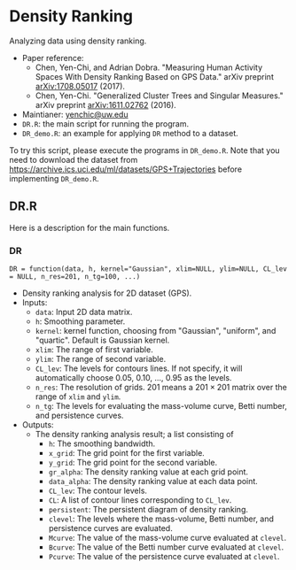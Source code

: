# Density Ranking 
Analyzing data using density ranking.

- Paper reference: 
  - Chen, Yen-Chi, and Adrian Dobra. "Measuring Human Activity Spaces With Density Ranking Based on GPS Data." arXiv preprint [arXiv:1708.05017](https://arxiv.org/abs/1708.05017) (2017).
  - Chen, Yen-Chi. "Generalized Cluster Trees and Singular Measures." arXiv preprint [arXiv:1611.02762](https://arxiv.org/abs/1611.02762) (2016).
- Maintianer: yenchic@uw.edu
- `DR.R`: the main script for running the program.
- `DR_demo.R`: an example for applying `DR` method to a dataset.

To try this script, please execute the programs in `DR_demo.R`. 
Note that you need to download the dataset from https://archive.ics.uci.edu/ml/datasets/GPS+Trajectories before implementing `DR_demo.R`.  


## DR.R
Here is a description for the main functions.

### DR
`DR = function(data, h, kernel="Gaussian", xlim=NULL, ylim=NULL, CL_lev = NULL, n_res=201, n_tg=100, ...)`
- Density ranking analysis for 2D dataset (GPS).  
- Inputs:
  - `data`: Input 2D data matrix.
  - `h`: Smoothing parameter.
  - `kernel`: kernel function, choosing from "Gaussian", "uniform", and "quartic". Default is Gaussian kernel. 
  - `xlim`: The range of first variable. 
  - `ylim`: The range of second variable. 
  - `CL_lev`: The levels for contours lines. If not specify, it will automatically choose 0.05, 0.10, ..., 0.95 as the levels.
  - `n_res`: The resolution of grids. 201 means a $201\times201$ matrix over the range of `xlim` and `ylim`.
  - `n_tg`: The levels for evaluating the mass-volume curve, Betti number, and persistence curves.
- Outputs:
  - The density ranking analysis result; a list consisting of
    - `h`: The smoothing bandwidth. 
    - `x_grid`: The grid point for the first variable.
    - `y_grid`: The grid point for the second variable.
    - `gr_alpha`: The density ranking value at each grid point.
    - `data_alpha`: The density ranking value at each data point.
    - `CL_lev`: The contour levels. 
    - `CL`: A list of contour lines corresponding to `CL_lev`.
    - `persistent`: The persistent diagram of density ranking.
    - `clevel`: The levels where the mass-volume, Betti number, and persistence curves are evaluated.
    - `Mcurve`: The value of the mass-volume curve evaluated at `clevel`.
    - `Bcurve`: The value of the Betti number curve evaluated at `clevel`.
    - `Pcurve`: The value of the persistence curve evaluated at `clevel`.
    
    

